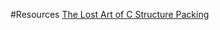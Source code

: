 #Resources
[The Lost Art of C Structure Packing](http://www.catb.org/esr/structure-packing/#_bitfields)
